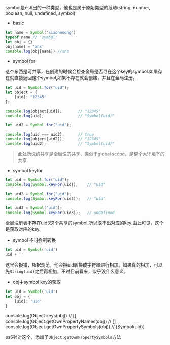 symbol是es6出的一种类型，他也是属于原始类型的范畴(string, number, boolean, null, undefined, symbol)

- basic

```javascript
let name = Symbol('xiaohesong')
typeof name // 'symbol'
let obj = {}
obj[name] = 'xhs'
console.log(obj[name]) //xhs
```

- symbol for

这个东西是可共享，在创建的时候会检查全局是否寻在这个key的symbol.如果存在就直接返回这个symbol,如果不存在就会创建，并且在全局注册。
```javascript
let uid = Symbol.for("uid");
let object = {
    [uid]: "12345"
};

console.log(object[uid]);       // "12345"
console.log(uid);               // "Symbol(uid)"

let uid2 = Symbol.for("uid");

console.log(uid === uid2);      // true
console.log(object[uid2]);      // "12345"
console.log(uid2);              // "Symbol(uid)"
```

> 此处所说的共享是全局性的共享，类似于global scope，是整个大环境下的共享.

- symbol keyfor

```javascript
let uid = Symbol.for("uid");
console.log(Symbol.keyFor(uid));    // "uid"

let uid2 = Symbol.for("uid");
console.log(Symbol.keyFor(uid2));   // "uid"

let uid3 = Symbol("uid");
console.log(Symbol.keyFor(uid3));   // undefined
```
全局注册表不存在uid3这个共享的symbol.所以取不出对应的key.由此可见，这个是获取对应的key.

- symbol 不可强制转换

```javascript
let uid = Symbol('uid')
uid + ''
```
这里会报错，根据规范，他会把uid转换成字符串进行相加。如果真的相加，可以先`String(uid)`之后再相加，不过目前看来，似乎没什么意义。

- obj中symbol key的获取

```javascript
let uid = Symbol('uid')
let obj = {
    [uid]: 'uid'
}
```
console.log(Object.keys(obj)) // []
console.log(Object.getOwnPropertyNames(obj)) // []
console.log(Object.getOwnPropertySymbols(obj)) // [Symbol(uid)]

es6针对这个，添加了`Object.getOwnPropertySymbols`方法
